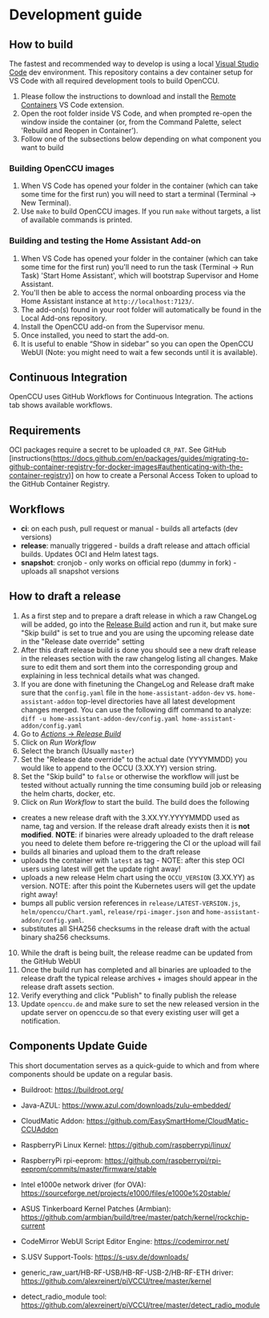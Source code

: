 # Development guide

## How to build

The fastest and recommended way to develop is using a local [Visual Studio Code](https://code.visualstudio.com/) dev environment. This repository contains a dev container setup for VS Code with all required development tools to build OpenCCU.

1. Please follow the instructions to download and install the [Remote Containers](https://marketplace.visualstudio.com/items?itemName=ms-vscode-remote.remote-containers) VS Code extension.
2. Open the root folder inside VS Code, and when prompted re-open the window inside the container (or, from the Command Palette, select 'Rebuild and Reopen in Container').
3. Follow one of the subsections below depending on what component you want to build

### Building OpenCCU images

1. When VS Code has opened your folder in the container (which can take some time for the first run) you will need to start a terminal (Terminal -> New Terminal).
2. Use `make` to build OpenCCU images. If you run `make` without targets, a list of available commands is printed.

### Building and testing the Home Assistant Add-on

1. When VS Code has opened your folder in the container (which can take some time for the first run) you'll need to run the task (Terminal -> Run Task) 'Start Home Assistant', which will bootstrap Supervisor and Home Assistant.
2. You'll then be able to access the normal onboarding process via the Home Assistant instance at `http://localhost:7123/`.
3. The add-on(s) found in your root folder will automatically be found in the Local Add-ons repository.
4. Install the OpenCCU add-on from the Supervisor menu.
5. Once installed, you need to start the add-on.
6. It is useful to enable “Show in sidebar” so you can open the OpenCCU WebUI (Note: you might need to wait a few seconds until it is available).

## Continuous Integration

OpenCCU uses GitHub Workflows for Continuous Integration. The actions tab shows available workflows.

## Requirements

OCI packages require a secret to be uploaded `CR_PAT`. See GitHub [instructions(<https://docs.github.com/en/packages/guides/migrating-to-github-container-registry-for-docker-images#authenticating-with-the-container-registry>)] on how to create a Personal Access Token to upload to the GitHub Container Registry.

## Workflows

- **ci**: on each push, pull request or manual - builds all artefacts (dev versions)
- **release**: manually triggered - builds a draft release and attach official builds. Updates OCI and Helm latest tags.
- **snapshot**: cronjob - only works on official repo (dummy in fork) - uploads all snapshot versions

## How to draft a release

1. As a first step and to prepare a draft release in which a raw ChangeLog will be added, go into the [Release Build](https://github.com/OpenCCU/OpenCCU/actions?query=workflow%3A%22Release+Build%22) action and run it, but make sure "Skip build" is set to true and you are using the upcoming release date in the "Release date override" setting
2. After this draft release build is done you should see a new draft release in the releases section with the raw changelog listing all changes. Make sure to edit them and sort them into the corresponding group and explaining in less technical details what was changed.
3. If you are done with finetuning the ChangeLog and Release draft make sure that the `config.yaml` file in the `home-assistant-addon-dev` vs. `home-assistant-addon` top-level directories have all latest development changes merged. You can use the following diff command to analyze:
   `diff -u home-assistant-addon-dev/config.yaml home-assistant-addon/config.yaml`
5. Go to [_Actions_ -> _Release Build_](https://github.com/OpenCCU/OpenCCU/actions?query=workflow%3A%22Release+Build%22)
6. Click on _Run Workflow_
7. Select the branch (Usually `master`)
8. Set the "Release date override" to the actual date (YYYYMMDD) you would like to append to the OCCU (3.XX.YY) version string.
9. Set the "Skip build" to `false` or otherwise the workflow will just be tested without actually running the time consuming build job or releasing the helm charts, docker, etc.
10. Click on _Run Workflow_ to start the build. The build does the following
   - creates a new release draft with the 3.XX.YY.YYYYMMDD used as name, tag and version. If the release draft already exists then it is **not modified**.
     **NOTE**: if binaries were already uploaded to the draft release you need to delete them before re-triggering the CI or the upload will fail
   - builds all binaries and upload them to the draft release
   - uploads the container with `latest` as tag - NOTE: after this step OCI users using latest will get the update right away!
   - uploads a new release Helm chart using the `OCCU_VERSION` (3.XX.YY) as version. NOTE: after this point the Kubernetes users will get the update right away!
   - bumps all public version references in `release/LATEST-VERSION.js`, `helm/openccu/Chart.yaml`, `release/rpi-imager.json` and `home-assistant-addon/config.yaml`.
   - substitutes all SHA256 checksums in the release draft with the actual binary sha256 checksums.
10. While the draft is being built, the release readme can be updated from the GitHub WebUI
11. Once the build run has completed and all binaries are uploaded to the release draft the typical release archives + images should appear in the release draft assets section.
12. Verify everything and click "Publish" to finally publish the release
13. Update `openccu.de` and make sure to set the new released version in the update server on openccu.de so that every existing user will get a notification.

## Components Update Guide

This short documentation serves as a quick-guide to which and from where components should be update on a regular basis.

- Buildroot:
  <https://buildroot.org/>

- Java-AZUL:
  <https://www.azul.com/downloads/zulu-embedded/>

- CloudMatic Addon:
  <https://github.com/EasySmartHome/CloudMatic-CCUAddon>

- RaspberryPi Linux Kernel:
  <https://github.com/raspberrypi/linux/>

- RaspberryPi rpi-eeprom:
  <https://github.com/raspberrypi/rpi-eeprom/commits/master/firmware/stable>

- Intel e1000e network driver (for OVA):
  <https://sourceforge.net/projects/e1000/files/e1000e%20stable/>

- ASUS Tinkerboard Kernel Patches (Armbian):
  <https://github.com/armbian/build/tree/master/patch/kernel/rockchip-current>
  
- CodeMirror WebUI Script Editor Engine:
  <https://codemirror.net/>

- S.USV Support-Tools:
  <https://s-usv.de/downloads/>

- generic_raw_uart/HB-RF-USB/HB-RF-USB-2/HB-RF-ETH driver:
  <https://github.com/alexreinert/piVCCU/tree/master/kernel>

- detect_radio_module tool:
  <https://github.com/alexreinert/piVCCU/tree/master/detect_radio_module>
